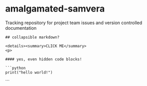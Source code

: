 # amalgamated-samvera
Tracking repository for project team issues and version controlled documentation

```
## collapsible markdown?

<details><summary>CLICK ME</summary>
<p>

#### yes, even hidden code blocks!

```python
print("hello world!")
```

</p>
</details>
```
